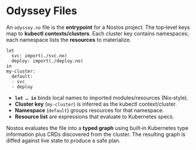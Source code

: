 # Odyssey Files

An `odyssey.no` file is the **entrypoint** for a Nostos project. The top‑level keys
map to **kubectl contexts/clusters**. Each cluster key contains namespaces; each
namespace lists the **resources** to materialize.

```no
let
  svc: import(./svc.no)
  deploy: import(./deploy.no)
in
my-cluster:
  default:
  - svc
  - deploy
```

- **`let … in`** binds local names to imported modules/resources (Nix‑style).
- **Cluster key** (`my-cluster`) is inferred as the kubectl context/cluster.
- **Namespace** (`default`) groups resources for that namespace.
- **Resource list** are expressions that evaluate to Kubernetes specs.

Nostos evaluates the file into a **typed graph** using built‑in Kubernetes type
information plus CRDs discovered from the cluster. The resulting graph is diffed
against live state to produce a safe plan.
